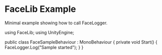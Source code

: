 # FaceLib Example

Minimal example showing how to call FaceLogger.

using FaceLib;
using UnityEngine;

public class FaceSampleBehaviour : MonoBehaviour
{
    private void Start()
    {
        FaceLogger.Log("Sample started");
    }
}
